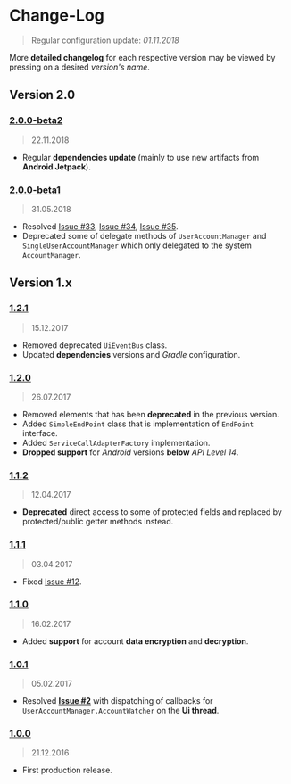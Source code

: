 Change-Log
===============
> Regular configuration update: _01.11.2018_

More **detailed changelog** for each respective version may be viewed by pressing on a desired _version's name_.

## Version 2.0 ##

### [2.0.0-beta2](https://github.com/universum-studios/android_officium/releases/tag/2.0.0-beta2) ###
> 22.11.2018

- Regular **dependencies update** (mainly to use new artifacts from **Android Jetpack**).

### [2.0.0-beta1](https://github.com/universum-studios/android_officium/releases/tag/2.0.0-beta1) ###
> 31.05.2018

- Resolved [Issue #33](https://github.com/universum-studios/android_officium/issues/33),
  [Issue #34](https://github.com/universum-studios/android_officium/issues/34),
  [Issue #35](https://github.com/universum-studios/android_officium/issues/35).
- Deprecated some of delegate methods of `UserAccountManager` and `SingleUserAccountManager` which
  only delegated to the system `AccountManager`.

## Version 1.x ##

### [1.2.1](https://github.com/universum-studios/android_officium/releases/tag/v1.2.1) ###
> 15.12.2017

- Removed deprecated `UiEventBus` class.
- Updated **dependencies** versions and _Gradle_ configuration.

### [1.2.0](https://github.com/universum-studios/android_officium/releases/tag/v1.2.0) ###
> 26.07.2017

- Removed elements that has been **deprecated** in the previous version.
- Added `SimpleEndPoint` class that is implementation of `EndPoint` interface.
- Added `ServiceCallAdapterFactory` implementation.
- **Dropped support** for _Android_ versions **below** _API Level 14_.

### [1.1.2](https://github.com/universum-studios/android_officium/releases/tag/v1.1.2) ###
> 12.04.2017

- **Deprecated** direct access to some of protected fields and replaced by protected/public getter
  methods instead.

### [1.1.1](https://github.com/universum-studios/android_officium/releases/tag/v1.1.1) ###
> 03.04.2017

- Fixed [Issue #12](https://github.com/universum-studios/android_officium/issues/12).

### [1.1.0](https://github.com/universum-studios/android_officium/releases/tag/v1.1.0) ###
> 16.02.2017

- Added **support** for account **data encryption** and **decryption**.

### [1.0.1](https://github.com/universum-studios/android_officium/releases/tag/v1.0.1) ###
> 05.02.2017

- Resolved **[Issue #2](https://github.com/universum-studios/android_officium/issues/2)** with dispatching
  of callbacks for `UserAccountManager.AccountWatcher` on the **Ui thread**.

### [1.0.0](https://github.com/universum-studios/android_officium/releases/tag/v1.0.0) ###
> 21.12.2016

- First production release.